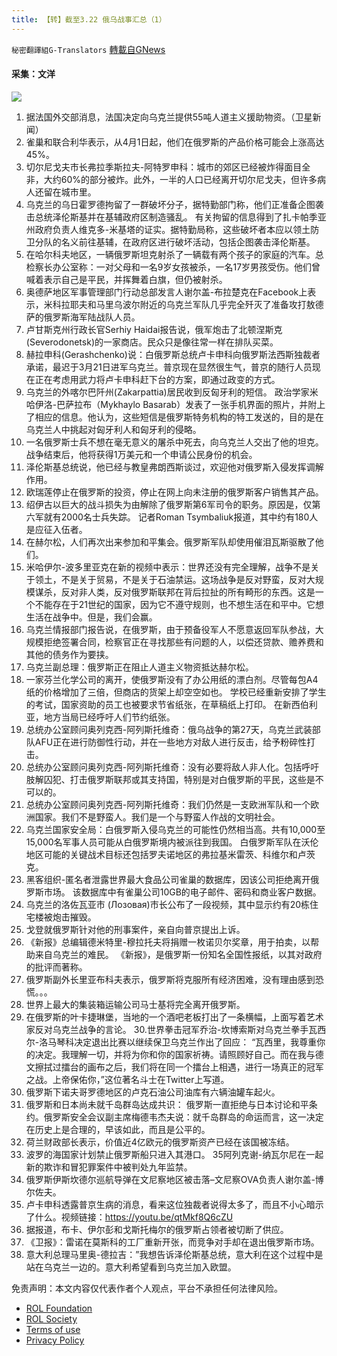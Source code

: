 ```yaml
---
title: 【转】截至3.22 俄乌战事汇总（1）
---
```

`秘密翻譯組G-Translators` [轉載自GNews](https://gnews.org/zh-hans/2211978/)

#### 采集：文洋
![](https://assets.gnews.org/wp-content/uploads/2022/03/16479720151.png)
1. 据法国外交部消息，法国决定向乌克兰提供55吨人道主义援助物资。（卫星新闻）
2. 雀巢和联合利华表示，从4月1日起，他们在俄罗斯的产品价格可能会上涨高达45%。
3. 切尔尼戈夫市长弗拉季斯拉夫-阿特罗申科：城市的郊区已经被炸得面目全非，大约60%的部分被炸。此外，一半的人口已经离开切尔尼戈夫，但许多病人还留在城市里。
4. 乌克兰的乌日霍罗德拘留了一群破坏分子，据特勤部门称，他们正准备企图袭击总统泽伦斯基并在基辅政府区制造骚乱。
有关拘留的信息得到了扎卡帕季亚州政府负责人维克多-米基塔的证实。据特勤局称，这些破坏者本应以领土防卫分队的名义前往基辅，在政府区进行破坏活动，包括企图袭击泽伦斯基。
5. 在哈尔科夫地区，一辆俄罗斯坦克射杀了一辆载有两个孩子的家庭的汽车。总检察长办公室称：一对父母和一名9岁女孩被杀，一名17岁男孩受伤。他们曾喊着表示自己是平民，并挥舞着白旗，但仍被射杀。
6. 奥德萨地区军事管理部门行动总部发言人谢尔盖-布拉楚克在Facebook上表示，米科拉耶夫和马里乌波尔附近的乌克兰军队几乎完全歼灭了准备攻打敖德萨的俄罗斯海军陆战队人员。
7. 卢甘斯克州行政长官Serhiy Haidai报告说，俄军炮击了北顿涅斯克 (Severodonetsk)的一家商店。民众只是像往常一样在排队买菜。
8. 赫拉申科(Gerashchenko)说：白俄罗斯总统卢卡申科向俄罗斯法西斯独裁者承诺，最迟于3月21日进军乌克兰。普京现在显然很生气，普京的随行人员现在正在考虑用武力将卢卡申科赶下台的方案，即通过政变的方式。
9. 乌克兰的外喀尔巴阡州(Zakarpattia)居民收到反匈牙利的短信。
政治学家米哈伊洛-巴萨拉布（Mykhaylo Basarab）发表了一张手机界面的照片，并附上了相应的信息。他认为，这些短信是俄罗斯特务机构的特工发送的，目的是在乌克兰人中挑起对匈牙利人和匈牙利的侵略。
10. 一名俄罗斯士兵不想在毫无意义的屠杀中死去，向乌克兰人交出了他的坦克。战争结束后，他将获得1万美元和一个申请公民身份的机会。
11. 泽伦斯基总统说，他已经与教皇弗朗西斯谈过，欢迎他对俄罗斯入侵发挥调解作用。
12. 欧瑞莲停止在俄罗斯的投资，停止在网上向未注册的俄罗斯客户销售其产品。
13. 绍伊古以巨大的战斗损失为由解除了俄罗斯第6军司令的职务。原因是，仅第六军就有2000名士兵失踪。 记者Roman Tsymbaliuk报道，其中约有180人是应征入伍者。
14. 在赫尔松，人们再次出来参加和平集会。俄罗斯军队却使用催泪瓦斯驱散了他们。
15. 米哈伊尔-波多里亚克在新的视频中表示：世界还没有完全理解，战争不是关于领土，不是关于贸易，不是关于石油禁运。这场战争是反对野蛮，反对大规模谋杀，反对非人类，反对俄罗斯联邦在背后拉扯的所有畸形的东西。这是一个不能存在于21世纪的国家，因为它不遵守规则，也不想生活在和平中。它想生活在战争中。但是，我们会赢。
16. 乌克兰情报部门报告说，在俄罗斯，由于预备役军人不愿意返回军队参战，大规模拒绝签署合同，检察官正在寻找那些有问题的人，以偿还贷款、赡养费和其他的债务作为要挟。
17. 乌克兰副总理：俄罗斯正在阻止人道主义物资抵达赫尔松。
18. 一家芬兰化学公司的离开，使俄罗斯没有了办公用纸的漂白剂。尽管每包A4纸的价格增加了三倍，但商店的货架上却空空如也。
学校已经重新安排了学生的考试，国家资助的员工也被要求节省纸张，在草稿纸上打印。 在新西伯利亚，地方当局已经呼吁人们节约纸张。
19. 总统办公室顾问奥列克西-阿列斯托维奇：俄乌战争的第27天，乌克兰武装部队AFU正在进行防御性行动，并在一些地方对敌人进行反击，给予粉碎性打击。
20. 总统办公室顾问奥列克西-阿列斯托维奇：没有必要将敌人非人化。包括呼吁肢解囚犯、打击俄罗斯联邦或其支持国，特别是对白俄罗斯的平民，这些是不可以的。
21. 总统办公室顾问奥列克西-阿列斯托维奇：我们仍然是一支欧洲军队和一个欧洲国家。我们不是野蛮人。我们是一个与野蛮人作战的文明社会。
22. 乌克兰国家安全局：白俄罗斯入侵乌克兰的可能性仍然相当高。共有10,000至15,000名军事人员可能从白俄罗斯境内被派往到我国。
白俄罗斯军队在沃伦地区可能的关键战术目标还包括罗夫诺地区的弗拉基米雷茨、科维尔和卢茨克。
23. 黑客组织-匿名者泄露世界最大食品公司雀巢的数据库，因该公司拒绝离开俄罗斯市场。
该数据库中有雀巢公司10GB的电子邮件、密码和商业客户数据。
24. 乌克兰的洛佐瓦亚市 (Лозовая)市长公布了一段视频，其中显示约有20栋住宅楼被炮击摧毁。
25. 戈登就俄罗斯针对他的刑事案件，亲自向普京提出上诉。
26. 《新报》总编辑德米特里-穆拉托夫将捐赠一枚诺贝尔奖章，用于拍卖，以帮助来自乌克兰的难民。
《新报》，是俄罗斯一份知名全国性报纸，以其对政府的批评而著称。
27. 俄罗斯副外长里亚布科夫表示，俄罗斯将克服所有经济困难，没有理由感到恐慌。。。
28. 世界上最大的集装箱运输公司马士基将完全离开俄罗斯。
29. 在俄罗斯的叶卡捷琳堡，当地的一个酒吧老板打出了一条横幅，上面写着艺术家反对乌克兰战争的言论。
30.世界拳击冠军乔治-坎博索斯对乌克兰拳手瓦西尔-洛马琴科决定退出比赛以继续保卫乌克兰作出了回应：
“瓦西里，我尊重你的决定。我理解一切，并将为你和你的国家祈祷。请照顾好自己。而在我与德文擦拭过擂台的画布之后，我们将在同一个擂台上相遇，进行一场真正的冠军之战。上帝保佑你，”这位著名斗士在Twitter上写道。
30. 俄罗斯下诺夫哥罗德地区的卢克石油公司油库有六辆油罐车起火。
31. 俄罗斯和日本尚未就千岛群岛达成共识：
俄罗斯一直拒绝与日本讨论和平条约。俄罗斯安全会议副主席梅德韦杰夫说：就千岛群岛的命运而言，这一决定在历史上是合理的，早该如此，而且是公平的。
32. 荷兰财政部长表示，价值近4亿欧元的俄罗斯资产已经在该国被冻结。
33. 波罗的海国家计划禁止俄罗斯船只进入其港口。
35阿列克谢-纳瓦尔尼在一起新的欺诈和冒犯罪案件中被判处九年监禁。
34. 俄罗斯伊斯坎德尔巡航导弹在文尼察地区被击落–文尼察OVA负责人谢尔盖-博尔佐夫。
35. 卢卡申科透露普京生病的消息，看来这位独裁者说得太多了，而且不小心暗示了什么。视频链接：https://youtu.be/qtMkf8Q6cZU
36. 据报道，布卡、伊尔彭和戈斯托梅尔的俄罗斯占领者被切断了供应。
37. 《卫报》：雷诺在莫斯科的工厂重新开张，而竞争对手却在退出俄罗斯市场。
38. 意大利总理马里奥-德拉吉：”我想告诉泽伦斯基总统，意大利在这个过程中是站在乌克兰一边的。意大利希望看到乌克兰加入欧盟。


 

免责声明：本文内容仅代表作者个人观点，平台不承担任何法律风险。

- [ROL Foundation](https://rolfoundation.org/)
- [ROL Society](https://rolsociety.org/)
- [Terms of use](https://gnews.org/terms-of-use-3/)
- [Privacy Policy](https://gnews.org/privacy-policy/)
